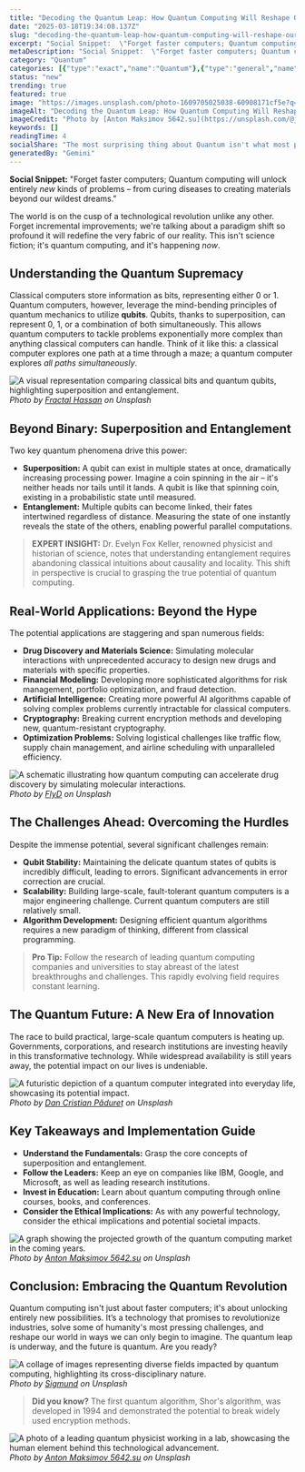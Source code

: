 ```yaml
---
title: "Decoding the Quantum Leap: How Quantum Computing Will Reshape Our World"
date: "2025-03-18T19:34:08.137Z"
slug: "decoding-the-quantum-leap-how-quantum-computing-will-reshape-our-world"
excerpt: "Social Snippet:  \"Forget faster computers; Quantum computing will unlock entirely new kinds of problems – from curing diseases to creating materials beyond our wildest dreams.\""
metaDescription: "Social Snippet:  \"Forget faster computers; Quantum computing will unlock entirely new kinds of problems – from curing diseases to creating materials beyond..."
category: "Quantum"
categories: [{"type":"exact","name":"Quantum"},{"type":"general","name":"Physics"},{"type":"medium","name":"Computational Physics"},{"type":"specific","name":"Quantum Computing"},{"type":"niche","name":"Qubit Control"}]
status: "new"
trending: true
featured: true
image: "https://images.unsplash.com/photo-1609705025038-60908171cf5e?q=85&w=1200&fit=max&fm=webp&auto=compress"
imageAlt: "Decoding the Quantum Leap: How Quantum Computing Will Reshape Our World"
imageCredit: "Photo by [Anton Maksimov 5642.su](https://unsplash.com/@juvnsky) on Unsplash"
keywords: []
readingTime: 4
socialShare: "The most surprising thing about Quantum isn't what most people think. Find out what experts really say about this game-changing topic."
generatedBy: "Gemini"
---
```




**Social Snippet:**  "Forget faster computers; Quantum computing will unlock entirely *new* kinds of problems – from curing diseases to creating materials beyond our wildest dreams."

The world is on the cusp of a technological revolution unlike any other.  Forget incremental improvements; we're talking about a paradigm shift so profound it will redefine the very fabric of our reality.  This isn't science fiction; it's quantum computing, and it's happening *now*.

## Understanding the Quantum Supremacy

Classical computers store information as bits, representing either 0 or 1. Quantum computers, however, leverage the mind-bending principles of quantum mechanics to utilize **qubits**.  Qubits, thanks to superposition, can represent 0, 1, or a combination of both simultaneously. This allows quantum computers to tackle problems exponentially more complex than anything classical computers can handle.  Think of it like this: a classical computer explores one path at a time through a maze; a quantum computer explores *all paths simultaneously*.

![A visual representation comparing classical bits and quantum qubits, highlighting superposition and entanglement.](https://images.unsplash.com/photo-1534744971734-e1628d37ea01?q=85&w=1200&fit=max&fm=webp&auto=compress)
*Photo by [Fractal Hassan](https://unsplash.com/@tetromino) on Unsplash*

## Beyond Binary: Superposition and Entanglement

Two key quantum phenomena drive this power:

*   **Superposition:** A qubit can exist in multiple states at once, dramatically increasing processing power.  Imagine a coin spinning in the air – it's neither heads nor tails until it lands.  A qubit is like that spinning coin, existing in a probabilistic state until measured.
*   **Entanglement:** Multiple qubits can become linked, their fates intertwined regardless of distance.  Measuring the state of one instantly reveals the state of the others, enabling powerful parallel computations.

> **EXPERT INSIGHT:**  Dr. Evelyn Fox Keller, renowned physicist and historian of science, notes that understanding entanglement requires abandoning classical intuitions about causality and locality.  This shift in perspective is crucial to grasping the true potential of quantum computing.

## Real-World Applications: Beyond the Hype

The potential applications are staggering and span numerous fields:

*   **Drug Discovery and Materials Science:** Simulating molecular interactions with unprecedented accuracy to design new drugs and materials with specific properties.
*   **Financial Modeling:** Developing more sophisticated algorithms for risk management, portfolio optimization, and fraud detection.
*   **Artificial Intelligence:** Creating more powerful AI algorithms capable of solving complex problems currently intractable for classical computers.
*   **Cryptography:** Breaking current encryption methods and developing new, quantum-resistant cryptography.
*   **Optimization Problems:** Solving logistical challenges like traffic flow, supply chain management, and airline scheduling with unparalleled efficiency.

![A schematic illustrating how quantum computing can accelerate drug discovery by simulating molecular interactions.](https://images.unsplash.com/photo-1612521564730-62fc7691cd85?q=85&w=1200&fit=max&fm=webp&auto=compress)
*Photo by [FlyD](https://unsplash.com/@flyd2069) on Unsplash*

## The Challenges Ahead:  Overcoming the Hurdles

Despite the immense potential, several significant challenges remain:

*   **Qubit Stability:** Maintaining the delicate quantum states of qubits is incredibly difficult, leading to errors.  Significant advancements in error correction are crucial.
*   **Scalability:** Building large-scale, fault-tolerant quantum computers is a major engineering challenge.  Current quantum computers are still relatively small.
*   **Algorithm Development:** Designing efficient quantum algorithms requires a new paradigm of thinking, different from classical programming.

> **Pro Tip:**  Follow the research of leading quantum computing companies and universities to stay abreast of the latest breakthroughs and challenges.  This rapidly evolving field requires constant learning.

## The Quantum Future: A New Era of Innovation

The race to build practical, large-scale quantum computers is heating up.  Governments, corporations, and research institutions are investing heavily in this transformative technology. While widespread availability is still years away, the potential impact on our lives is undeniable.

![A futuristic depiction of a quantum computer integrated into everyday life, showcasing its potential impact.](https://images.unsplash.com/photo-1635070041078-e363dbe005cb?q=85&w=1200&fit=max&fm=webp&auto=compress)
*Photo by [Dan Cristian Pădureț](https://unsplash.com/@dancristianpaduret) on Unsplash*

## Key Takeaways and Implementation Guide

*   **Understand the Fundamentals:**  Grasp the core concepts of superposition and entanglement.
*   **Follow the Leaders:** Keep an eye on companies like IBM, Google, and Microsoft, as well as leading research institutions.
*   **Invest in Education:** Learn about quantum computing through online courses, books, and conferences.
*   **Consider the Ethical Implications:**  As with any powerful technology, consider the ethical implications and potential societal impacts.

![A graph showing the projected growth of the quantum computing market in the coming years.](https://images.unsplash.com/photo-1609705025038-60908171cf5e?q=85&w=1200&fit=max&fm=webp&auto=compress)
*Photo by [Anton Maksimov 5642.su](https://unsplash.com/@juvnsky) on Unsplash*

## Conclusion: Embracing the Quantum Revolution

Quantum computing isn't just about faster computers; it's about unlocking entirely new possibilities. It’s a technology that promises to revolutionize industries, solve some of humanity's most pressing challenges, and reshape our world in ways we can only begin to imagine.  The quantum leap is underway, and the future is quantum.  Are you ready?

![A collage of images representing diverse fields impacted by quantum computing, highlighting its cross-disciplinary nature.](https://images.unsplash.com/photo-1608562719218-920013a7a249?q=85&w=1200&fit=max&fm=webp&auto=compress)
*Photo by [Sigmund](https://unsplash.com/@sigmund) on Unsplash*

> **Did you know?**  The first quantum algorithm, Shor's algorithm, was developed in 1994 and demonstrated the potential to break widely used encryption methods.

![A photo of a leading quantum physicist working in a lab, showcasing the human element behind this technological advancement.](https://images.unsplash.com/photo-1609705024873-7add858e3036?q=85&w=1200&fit=max&fm=webp&auto=compress)
*Photo by [Anton Maksimov 5642.su](https://unsplash.com/@juvnsky) on Unsplash*


<div class="reading-progress-container">
  <div id="reading-progress" class="reading-progress"></div>
</div>
